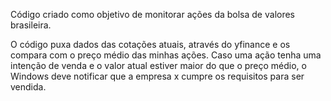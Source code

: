 Código criado como objetivo de monitorar ações da bolsa de valores brasileira.

O código puxa dados das cotações atuais, através do yfinance e os compara com o preço médio das minhas ações.
Caso uma ação tenha uma intenção de venda e o valor atual estiver maior do que o preço médio, o Windows deve notificar que a empresa x cumpre os requisitos para ser vendida.


